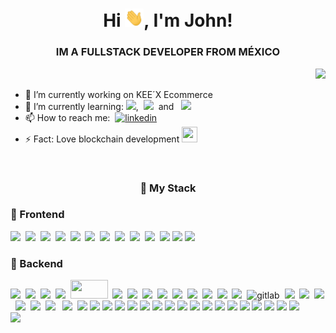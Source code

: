 <h1 align="center">Hi <img src="https://raw.githubusercontent.com/ABSphreak/ABSphreak/master/gifs/Hi.gif" width="30px">, I'm John!</h1>

<h3 align="center">IM A FULLSTACK DEVELOPER FROM MÉXICO</h3>
<p align="right" width="10px"><img src="https://gpvc.arturio.dev/LfJohnVo"></p>

- 🔭 I’m currently working on KEE´X Ecommerce
- 🌱 I’m currently learning: <img src="https://img.shields.io/badge/rust-%23000000.svg?style=for-the-badge&logo=rust&logoColor=white"/>,&nbsp; <img src="https://img.shields.io/badge/react-%2320232a.svg?style=for-the-badge&logo=react&logoColor=%2361DAFB"/>&nbsp; and &nbsp; <img src="https://img.shields.io/badge/Solidity-%23363636.svg?style=for-the-badge&logo=solidity&logoColor=white"/>&nbsp;
- 📫 How to reach me: &nbsp;<a href="https://www.linkedin.com/in/johnvo95/"><img src='https://img.shields.io/badge/linkedin-%230077B5.svg?style=for-the-badge&logo=linkedin&logoColor=white' alt='linkedin' height='25'></a>
- ⚡ Fact: Love blockchain development <img src="https://cryptologos.cc/logos/bitcoin-btc-logo.png?v=014" width="25" height="25"/>
<br>
<h3 align="center">🚀 My Stack</h3>
<h3 align="left">🚀 Frontend</h3>

<img src="https://img.shields.io/badge/html5-%23E34F26.svg?style=for-the-badge&logo=html5&logoColor=white" height="32px"/>&nbsp;
<img src="https://img.shields.io/badge/css3-%231572B6.svg?style=for-the-badge&logo=css3&logoColor=white" height="32px"/>&nbsp;
<img src="https://img.shields.io/badge/javascript-%23323330.svg?style=for-the-badge&logo=javascript&logoColor=%23F7DF1E" height="32px"/>&nbsp;
<img src="https://img.shields.io/badge/jquery-%230769AD.svg?style=for-the-badge&logo=jquery&logoColor=white" height="32px">&nbsp;
<img src="https://img.shields.io/badge/alpinejs-white.svg?style=for-the-badge&logo=alpinedotjs&logoColor=%238BC0D0">&nbsp;
<img src="https://img.shields.io/badge/react-%2320232a.svg?style=for-the-badge&logo=react&logoColor=%2361DAFB" heigth="32px;">&nbsp;
<img src="https://img.shields.io/badge/bootstrap-%23563D7C.svg?style=for-the-badge&logo=bootstrap&logoColor=white" height="32px;">&nbsp;
<img src="https://iconape.com/wp-content/files/zg/371252/svg/371252.svg" width="50px" >&nbsp;
<img src="https://img.shields.io/badge/tailwindcss-%2338B2AC.svg?style=for-the-badge&logo=tailwind-css&logoColor=white" heigth="32px;">&nbsp;
<img src="https://img.shields.io/badge/chart.js-F5788D.svg?style=for-the-badge&logo=chart.js&logoColor=white" heigth="32px;"/>&nbsp;
<img src="https://img.shields.io/badge/livewire-4e56a6?style=for-the-badge&logo=livewire&logoColor=white">
<img src="https://img.shields.io/badge/next%20js-000000?style=for-the-badge&logo=nextdotjs&logoColor=white">
<img src="https://img.shields.io/badge/astro-%232C2052.svg?style=for-the-badge&logo=astro&logoColor=white">


<h3 align="left">🚀 Backend</h3>
<p>
<img src="https://img.shields.io/badge/php-%23777BB4.svg?style=for-the-badge&logo=php&logoColor=white" height="32px;">&nbsp;
<img src="https://img.shields.io/badge/laravel-%23FF2D20.svg?style=for-the-badge&logo=laravel&logoColor=white" height="32px;">&nbsp;
<img src="https://img.shields.io/badge/WordPress-%23117AC9.svg?style=for-the-badge&logo=WordPress&logoColor=white" height="32px;"/>&nbsp;
<img src="https://img.shields.io/badge/go-%2300ADD8.svg?style=for-the-badge&logo=go&logoColor=white" height="32px;"/>&nbsp;
<img src="https://gofiber.io/assets/images/embed.png" width="60" height="30"/>&nbsp;
<img src="https://img.shields.io/badge/python-3670A0?style=for-the-badge&logo=python&logoColor=ffdd54" height="32px;"/>&nbsp;
<img src="https://img.shields.io/badge/langchain-1C3C3C?style=for-the-badge&logo=langchain&logoColor=white" height="32px;"/>&nbsp;
<img src="https://img.shields.io/badge/FastAPI-005571?style=for-the-badge&logo=fastapi" height="32px;"/>&nbsp;
<img src="https://img.shields.io/badge/node.js-6DA55F?style=for-the-badge&logo=node.js&logoColor=white" height="32px;"/>&nbsp;
<img src="https://img.shields.io/badge/Express%20js-000000?style=for-the-badge&logo=express&logoColor=white" height="32px;" />&nbsp;
<img src="https://img.shields.io/badge/c%23-%23239120.svg?style=for-the-badge&logo=c-sharp&logoColor=white" height="32px;"/>&nbsp;
<img src="https://img.shields.io/badge/MariaDB-003545?style=for-the-badge&logo=mariadb&logoColor=white" height="32px;"/>&nbsp;
<img src="https://img.shields.io/badge/mysql-%2300f.svg?style=for-the-badge&logo=mysql&logoColor=white" height="32px;"/>&nbsp;
<img src="https://img.shields.io/badge/postgres-%23316192.svg?style=for-the-badge&logo=postgresql&logoColor=white" height="32px;"/>&nbsp;
<img src='https://img.shields.io/badge/gitlab-%23181717.svg?style=for-the-badge&logo=gitlab' alt='gitlab' height='35'>&nbsp;
<img src="https://img.shields.io/badge/shell_script-%23121011.svg?style=for-the-badge&logo=gnu-bash&logoColor=white" height="32px;"/>&nbsp;
<img src="https://img.shields.io/badge/git-%23F05033.svg?style=for-the-badge&logo=git&logoColor=white" height="32px;"/>&nbsp;
<img src="https://img.shields.io/badge/Linux-FCC624?style=for-the-badge&logo=linux&logoColor=black" height="32px;"/>&nbsp;
<img src="https://img.shields.io/badge/Ubuntu-E95420?style=for-the-badge&logo=ubuntu&logoColor=white" height="32px;">&nbsp;
<img src="https://img.shields.io/badge/Debian-D70A53?style=for-the-badge&logo=debian&logoColor=white" height="32px;">&nbsp;
<img src="https://img.shields.io/badge/cent%20os-002260?style=for-the-badge&logo=centos&logoColor=F0F0F0" height="32px;"> &nbsp;
<img src="https://img.shields.io/badge/travis%20ci-%232B2F33.svg?style=for-the-badge&logo=travis&logoColor=white" height="32px;">&nbsp;
<img src="https://img.shields.io/badge/docker-%230db7ed.svg?style=for-the-badge&logo=docker&logoColor=white" height="32px;"/>
<img src="https://img.shields.io/badge/redis-%23DD0031.svg?style=for-the-badge&logo=redis&logoColor=white" height="32px"/>
<img src="https://img.shields.io/badge/flask-%23000.svg?style=for-the-badge&logo=flask&logoColor=white" height="32px" />
<img src="https://img.shields.io/badge/c-%2300599C.svg?style=for-the-badge&logo=c&logoColor=white" height="32px" />
<img src="https://img.shields.io/badge/Alpine_Linux-%230D597F.svg?style=for-the-badge&logo=alpine-linux&logoColor=white" height="32px" />
<img src="https://img.shields.io/badge/apache-%23D42029.svg?style=for-the-badge&logo=apache&logoColor=white" height="32px" />
<img src="https://img.shields.io/badge/nginx-%23009639.svg?style=for-the-badge&logo=nginx&logoColor=white" height="32px" />
<img src="https://img.shields.io/badge/jenkins-%232C5263.svg?style=for-the-badge&logo=jenkins&logoColor=white" height="32px" />
<img src="https://img.shields.io/badge/Vercel-000000?style=for-the-badge&logo=vercel&logoColor=white" height="32px" />
<img src="https://img.shields.io/badge/rabbitmq-%23FF6600.svg?&style=for-the-badge&logo=rabbitmq&logoColor=white" height="32px" />
<img src="https://img.shields.io/badge/Chocolatey-80B5E3?style=for-the-badge&logo=chocolatey&logoColor=fff" height="32px" />
<img src="https://img.shields.io/badge/Swagger-85EA2D?style=for-the-badge&logo=Swagger&logoColor=white">
<img src="https://img.shields.io/badge/DATADOG-632CA6?style=for-the-badge&logo=datadog&logoColor=white">
<img src="https://img.shields.io/badge/New Relic-1CE783?style=for-the-badge&logo=newrelic&logoColor=white">
<img src="https://img.shields.io/badge/GNU%20Bash-4EAA25?style=for-the-badge&logo=GNU%20Bash&logoColor=white">
<img src="https://img.shields.io/badge/github%20actions-%232671E5.svg?style=for-the-badge&logo=githubactions&logoColor=white">
<img src="https://img.shields.io/badge/Portainer-13BEF9?style=for-the-badge&logo=portainer&logoColor=white">
<img src="https://img.shields.io/badge/Sentry-black?style=for-the-badge&logo=Sentry&logoColor=#362D59>

&nbsp;
</p>
<img align='right' style="margin-right: 0px;" src='https://camo.githubusercontent.com/3c553beb641d154ec09f3f1cce78f434eb72a9b2843dc45e5aa191cc6234b383/687474703a2f2f7374617469632e76656c76657463616368652e6f72672f70616765732f323031382f30362f31332f70617274792d676f706865722f64616e63696e672d676f706865722e676966' width='130px;'>
<br>
<img src="https://github-profile-trophy.vercel.app/?username=LfJohnVo&row=1&column=6">
